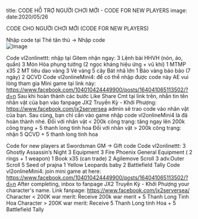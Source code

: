 title: CODE HỖ TRỢ NGƯỜI CHƠI MỚI - CODE FOR NEW PLAYERS
image:
date:2020/05/26

CODE CHO NGƯỜI CHƠI MỚI
(CODE FOR NEW PLAYERS)


Nhập  code tại Thẻ tân thủ -> Nhập code  
![Image](https://i.imgur.com/CDHbpJJ.jpg)


Code vl2onlinettt: nhập tại Gitem nhận ngay:
3 Lệnh bài HHVH (nón, áo, quần)
3 Món Hỏa phụng tướng (2 ngọc kháng hiệu ứng + vũ khí)
1 MTMP x35 
2 MT tiêu dao vàng 
3 Vé vàng
5 cây Bát nhã lớn 
1 Báo vàng bảo bảo (7 ngày)
2 QCVD
Code vl2onlineMini4: để có thể nhập được code này AE vui lòng tham gia Mini game tại link này: https://www.facebook.com/104010424449900/posts/164041065113502/?d=n
Sau khi hoàn thành các bước Like Share Cmt tại link trên, nhắn tin tên nhân vật của bạn vào fanpage JX2 Truyền Kỳ - Khởi Phượng: https://www.facebook.com/jx2serversea admin sẽ trao code vào nhân vật của bạn. Sau cùng,  bạn chỉ cần vào game nhập code vl2onlineMini4 là đã hoàn thành nhé.
Đối với nhân vật < 200k công trạng: tăng ngay lên 200k công trạng + 5 thanh long tinh hoa
Đối với nhân vật > 200k công trạng: nhận 5 QCVD + 5 thanh long tinh hoa


Code for new players at Swordsman GM -> Gift code
Code vl2onlinettt: 
3 Ghostly Assassin’s Night 3 Equipment
3 Fire Phoenix General Equipment ( 2 rings + 1 weapon)
1 Book x35 (can trade)
2 Agilemove Scroll
3 adv.Outer Scroll
5 Seed of prajna
1 Yellow Leopards baby
2 Battlefield Tally
Code vl2onlineMini4: join mini game at here: https://www.facebook.com/104010424449900/posts/164041065113502/?d=n
After completing, inbox to fanpage JX2 Truyền Kỳ - Khởi Phượng your character's name.
Link fanpage: https://www.facebook.com/jx2serversea/
Character < 200K war merit: Receive 200k war merit + 5 Thanh Long Tinh Hoa 
Character > 200K war merit: Receive 5 Thanh Long tinh Hoa + 5 Battlefield Tally

